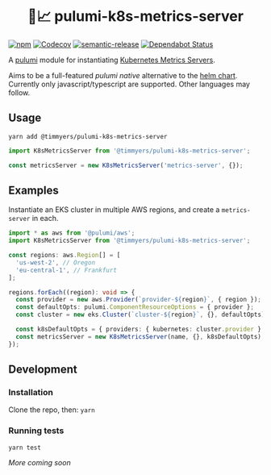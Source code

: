 <h1 align="center">🍹📈 pulumi-k8s-metrics-server</h1>

[![npm](https://img.shields.io/npm/v/@timmyers/pulumi-k8s-metrics-server.svg?style=popout)](https://www.npmjs.com/package/@timmyers/pulumi-k8s-metrics-server)
[![Codecov](https://img.shields.io/codecov/c/github/timmyers/pulumi-k8s-metrics-server.svg?style=popout)](https://codecov.io/gh/timmyers/pulumi-k8s-metrics-server)
[![semantic-release](https://img.shields.io/badge/%20%20%F0%9F%93%A6%F0%9F%9A%80-semantic--release-e10079.svg)](https://github.com/semantic-release/semantic-release)
[![Dependabot Status](https://api.dependabot.com/badges/status?host=github&repo=timmyers/pulumi-k8s-metrics-server)](https://dependabot.com)

A [pulumi](https://www.pulumi.com) module for instantiating [Kubernetes Metrics Servers](https://github.com/kubernetes-incubator/metrics-server).

Aims to be a full-featured *pulumi native* alternative to the [helm chart](https://github.com/helm/charts/tree/master/stable/metrics-server). Currently only javascript/typescript are supported.  Other languages may follow.

## Usage

`yarn add @timmyers/pulumi-k8s-metrics-server`

```typescript
import K8sMetricsServer from '@timmyers/pulumi-k8s-metrics-server';

const metricsServer = new K8sMetricsServer('metrics-server', {});
```

## Examples
Instantiate an EKS cluster in multiple AWS regions, and create a `metrics-server` in each.
```typescript
import * as aws from '@pulumi/aws';
import K8sMetricsServer from '@timmyers/pulumi-k8s-metrics-server';

const regions: aws.Region[] = [
  'us-west-2', // Oregon
  'eu-central-1', // Frankfurt
];

regions.forEach((region): void => {
  const provider = new aws.Provider(`provider-${region}`, { region });
  const defaultOpts: pulumi.ComponentResourceOptions = { provider };
  const cluster = new eks.Cluster(`cluster-${region}`, {}, defaultOpts);

  const k8sDefaultOpts = { providers: { kubernetes: cluster.provider } };
  const metricsServer = new K8sMetricsServer(name, {}, k8sDefaultOpts);
});
```

## Development
### Installation
Clone the repo, then:
`yarn`

### Running tests
`yarn test`

_More coming soon_